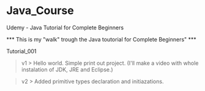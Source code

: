 # Java_Course
Udemy - Java Tutorial for Complete Beginners

*** This is my "walk" trough the Java toutorial for Complete Beginners" ***

Tutorial_001 
> v1 > Hello world. Simple print out project. (I'll make a video with whole instalation of JDK, JRE and Eclipse.)

> v2 > Added primitive types declaration and initiazations.
